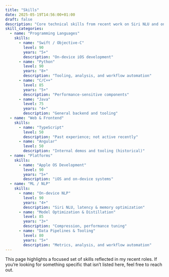 ```yaml
---
title: "Skills"
date: 2025-05-19T14:56:00+01:00
draft: false
description: "Core technical skills from recent work on Siri NLU and on‑device systems."
skill_categories:
  - name: "Programming Languages"
    skills:
      - name: "Swift / Objective‑C"
        level: 90
        years: "5+"
        description: "On‑device iOS development"
      - name: "Python"
        level: 90
        years: "8+"
        description: "Tooling, analysis, and workflow automation"
      - name: "C/C++"
        level: 85
        years: "5+"
        description: "Performance‑sensitive components"
      - name: "Java"
        level: 75
        years: "4+"
        description: "General backend and tooling"
  - name: "Web & Frontend"
    skills:
      - name: "TypeScript"
        level: 50
        description: "Past experience; not active recently"
      - name: "Angular"
        level: 50
        description: "Internal demos and tooling (historical)"
  - name: "Platforms"
    skills:
      - name: "Apple OS Development"
        level: 90
        years: "5+"
        description: "iOS and on‑device systems"
  - name: "ML / NLP"
    skills:
      - name: "On‑device NLP"
        level: 90
        years: "4+"
        description: "Siri NLU, latency & memory optimization"
      - name: "Model Optimization & Distillation"
        level: 85
        years: "3+"
        description: "Compression, performance tuning"
      - name: "Data Pipelines & Tooling"
        level: 80
        years: "5+"
        description: "Metrics, analysis, and workflow automation"
---
```


This page highlights a focused set of skills reflected in my recent roles. If you’re looking for something specific that isn’t listed here, feel free to reach out.
